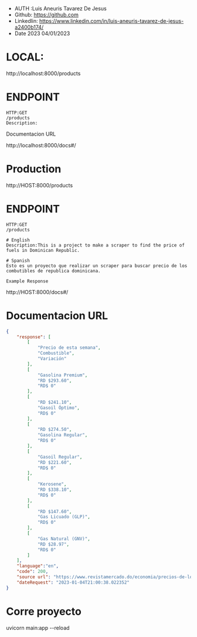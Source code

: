 - AUTH :Luis Aneuris Tavarez De Jesus
- Github: https://github.com
- Linkedlin: https://www.linkedin.com/in/luis-aneuris-tavarez-de-jesus-a2400b174/
- Date 2023 04/01/2023

# LOCAL:

http://localhost:8000/products

# ENDPOINT

    HTTP:GET
    /products
    Description:

Documentacion URL

http://localhost:8000/docs#/

# Production

http://HOST:8000/products

# ENDPOINT

    HTTP:GET
    /products

    # English
    Description:This is a project to make a scraper to find the price of fuels in Dominican Republic.

    # Spanish
    Esto es un proyecto que realizar un scraper para buscar precio de los combutibles de republica dominicana.

    Example Response

http://HOST:8000/docs#/

# Documentacion URL

```JSON
{
    "response": [
        [
            "Precio de esta semana",
            "Combustible",
            "Variación"
        ],
        [
            "Gasolina Premium",
            "RD $293.60",
            "RD$ 0"
        ],
        [
            "RD $241.10",
            "Gasoil Óptimo",
            "RD$ 0"
        ],
        [
            "RD $274.50",
            "Gasolina Regular",
            "RD$ 0"
        ],
        [
            "Gasoil Regular",
            "RD $221.60",
            "RD$ 0"
        ],
        [
            "Kerosene",
            "RD $338.10",
            "RD$ 0"
        ],
        [
            "RD $147.60",
            "Gas Licuado (GLP)",
            "RD$ 0"
        ],
        [
            "Gas Natural (GNV)",
            "RD $28.97",
            "RD$ 0"
        ]
    ],
    "language":"en",
    "code": 200,
    "source url": "https://www.revistamercado.do/economia/precios-de-los-combustibles-rd",
    "dateRequest": "2023-01-04T21:00:38.022352"
}
```

# Corre proyecto

uvicorn main:app --reload